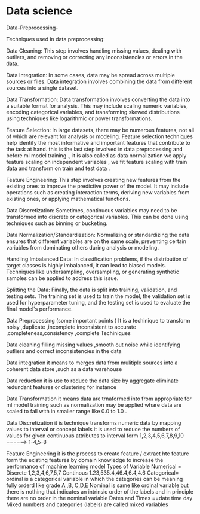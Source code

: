 # Data science 
Data-Preprocessing-


 Techniques used in data preprocessing:

Data Cleaning: This step involves handling missing values, dealing with outliers, and removing or correcting any inconsistencies or errors in the data.

Data Integration: In some cases, data may be spread across multiple sources or files. Data integration involves combining the data from different sources into a single dataset.

Data Transformation: Data transformation involves converting the data into a suitable format for analysis. This may include scaling numeric variables, encoding categorical variables, and transforming skewed distributions using techniques like logarithmic or power transformations.

Feature Selection: In large datasets, there may be numerous features, not all of which are relevant for analysis or modeling. Feature selection techniques help identify the most informative and important features that contribute to the task at hand.
this is the last step involved in data preprocessing and before ml model training ., it is also called as data normalization 
we apply feature scaling on independent variables , we fit feature scaling with train data and transform on train and test data .

Feature Engineering: This step involves creating new features from the existing ones to improve the predictive power of the model. It may include operations such as creating interaction terms, deriving new variables from existing ones, or applying mathematical functions.

Data Discretization: Sometimes, continuous variables may need to be transformed into discrete or categorical variables. This can be done using techniques such as binning or bucketing.

Data Normalization/Standardization: Normalizing or standardizing the data ensures that different variables are on the same scale, preventing certain variables from dominating others during analysis or modeling.

Handling Imbalanced Data: In classification problems, if the distribution of target classes is highly imbalanced, it can lead to biased models. Techniques like undersampling, oversampling, or generating synthetic samples can be applied to address this issue.

Splitting the Data: Finally, the data is split into training, validation, and testing sets. The training set is used to train the model, the validation set is used for hyperparameter tuning, and the testing set is used to evaluate the final model's performance.













Data Preprocessing (some important points ) It is a techinique to transform noisy ,duplicate ,incomplete inconsistent to accurate ,completeness,consistency ,complete Techiniques

Data cleaning filling missing values ,smooth out noise while identifying outliers and correct inconsistencies in the data 

Data integration it means to merges data from mulitiple sources into a coherent data store ,such as a data warehouse 

Data reduction it is use to reduce the data size by aggregate eliminate redundant features or clustering for instance 

Data Transformation it means data are trnaformed into from appropriate for ml model training such as normalization may be applied whare data are scaled to fall with in smaller range like 0.0 to 1.0 .

Data Discretization it is technique transforms numeric data by mapping values to interval or concept labels it is used to reduce the numbers of values for given continuous attributes to interval form 1,2,3,4,5,6,7,8,9,10 ======> 1-4,5-8



Feature Engineering it is the process to create feature / extract hte feature form the existing features by domain knowledge to increase the performance of machine learning model 
Types of Variable Numerical = Discrete 1,2,3,4,6,7,5,7 Continous 1.23,535.4,46.4,6.4,4.6
Categorical= ordinal is a categorical variable in which the categories can be meaning fully orderd like grade A ,B, C,D,E 
Nominal is same like ordinal variable but there is nothing that indicates an intrinsic order of the labels and in principle there are no order in the nominal variable
Dates and Times ==date time day 
Mixed numbers and categories (labels) are called mixed variables










